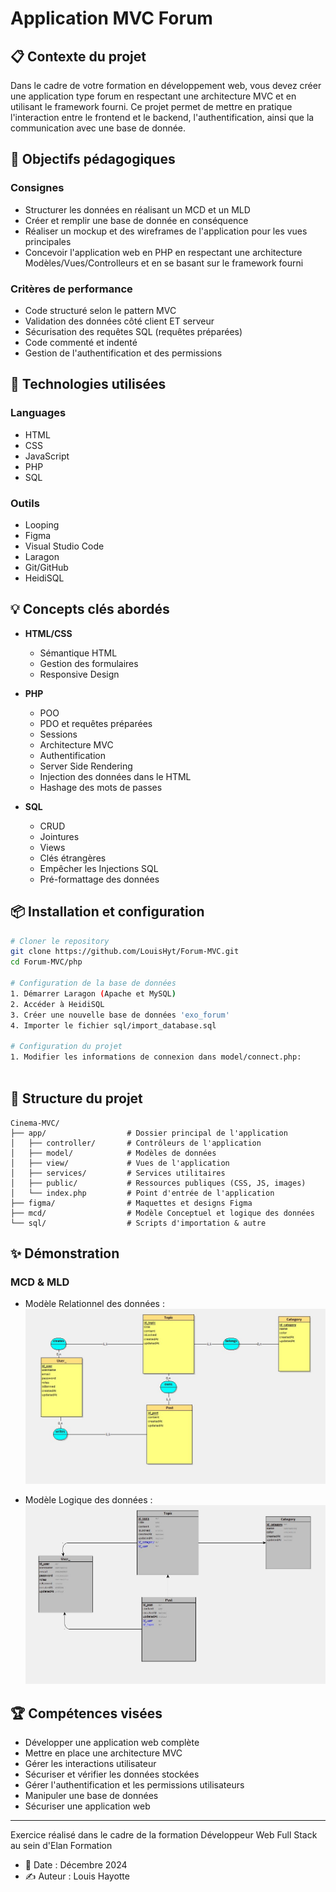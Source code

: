 # Application MVC Forum

## 📋 Contexte du projet
Dans le cadre de votre formation en développement web, vous devez créer une application type forum en respectant une architecture MVC et en utilisant le framework fourni. Ce projet permet de mettre en pratique l'interaction entre le frontend et le backend, l'authentification, ainsi que la communication avec une base de donnée.

## 🎯 Objectifs pédagogiques
### Consignes
- Structurer les données en réalisant un MCD et un MLD
- Créer et remplir une base de donnée en conséquence
- Réaliser un mockup et des wireframes de l'application pour les vues principales
- Concevoir l'application web en PHP en respectant une architecture Modèles/Vues/Controlleurs et en se basant sur le framework fourni

### Critères de performance
- Code structuré selon le pattern MVC
- Validation des données côté client ET serveur
- Sécurisation des requêtes SQL (requêtes préparées)
- Code commenté et indenté
- Gestion de l'authentification et des permissions

## 🔧 Technologies utilisées
### Languages
- HTML
- CSS
- JavaScript
- PHP
- SQL

### Outils
- Looping
- Figma
- Visual Studio Code
- Laragon
- Git/GitHub
- HeidiSQL

## 💡 Concepts clés abordés
- **HTML/CSS**
  - Sémantique HTML
  - Gestion des formulaires
  - Responsive Design
  
- **PHP**
  - POO
  - PDO et requêtes préparées
  - Sessions
  - Architecture MVC
  - Authentification
  - Server Side Rendering
  - Injection des données dans le HTML
  - Hashage des mots de passes
  
- **SQL**
  - CRUD
  - Jointures
  - Views
  - Clés étrangères
  - Empêcher les Injections SQL
  - Pré-formattage des données

## 📦 Installation et configuration
```bash
# Cloner le repository
git clone https://github.com/LouisHyt/Forum-MVC.git
cd Forum-MVC/php

# Configuration de la base de données
1. Démarrer Laragon (Apache et MySQL)
2. Accéder à HeidiSQL
3. Créer une nouvelle base de données 'exo_forum'
4. Importer le fichier sql/import_database.sql

# Configuration du projet
1. Modifier les informations de connexion dans model/connect.php:
   
```

## 🚀 Structure du projet
```
Cinema-MVC/
├── app/                  # Dossier principal de l'application
│   ├── controller/       # Contrôleurs de l'application
│   ├── model/            # Modèles de données
│   ├── view/             # Vues de l'application
│   ├── services/         # Services utilitaires
│   ├── public/           # Ressources publiques (CSS, JS, images)
│   └── index.php         # Point d'entrée de l'application
├── figma/                # Maquettes et designs Figma
├── mcd/                  # Modèle Conceptuel et logique des données
└── sql/                  # Scripts d'importation & autre
```

## ✨ Démonstration
### MCD & MLD
- Modèle Relationnel des données : ![Schéma Looping du model relationnel des données](/MCD-MLD/mcd.jpg)
  
- Modèle Logique des données : ![Schéma Looping du model Logique des données](/MCD-MLD/mld.jpg)


## 🏆 Compétences visées
- Développer une application web complète
- Mettre en place une architecture MVC
- Gérer les interactions utilisateur
- Sécuriser et vérifier les données stockées
- Gérer l'authentification et les permissions utilisateurs
- Manipuler une base de données
- Sécuriser une application web

---
Exercice réalisé dans le cadre de la formation Développeur Web Full Stack au sein d'Elan Formation
- 📅 Date : Décembre 2024
- ✍️ Auteur : Louis Hayotte
